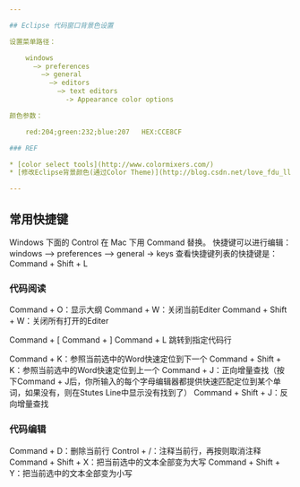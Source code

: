 ```yaml
---

## Eclipse 代码窗口背景色设置

设置菜单路径：

    windows
      –> preferences
        –> general
          –> editors
            –> text editors
              -> Appearance color options

颜色参数：

	red:204;green:232;blue:207   HEX:CCE8CF

### REF

* [color select tools](http://www.colormixers.com/)
* [修改Eclipse背景颜色(通过Color Theme)](http://blog.csdn.net/love_fdu_llp/article/details/17095787)

---
```


## 常用快捷键

Windows 下面的 Control 在 Mac 下用 Command 替换。
快捷键可以进行编辑：windows –> preferences –> general -> keys
查看快捷键列表的快捷键是： Command + Shift + L

### 代码阅读

Command + O：显示大纲
Command + W：关闭当前Editer
Command + Shift + W：关闭所有打开的Editer

Command + [
Command + ]
Command + L 跳转到指定代码行

Command + K：参照当前选中的Word快速定位到下一个
Command + Shift + K：参照当前选中的Word快速定位到上一个
Command + J：正向增量查找（按下Command + J后，你所输入的每个字母编辑器都提供快速匹配定位到某个单词，如果没有，则在Stutes Line中显示没有找到了）
Command + Shift + J：反向增量查找

### 代码编辑

Command + D：删除当前行
Control + /：注释当前行，再按则取消注释
Command + Shift + X：把当前选中的文本全部变为大写
Command + Shift + Y：把当前选中的文本全部变为小写

